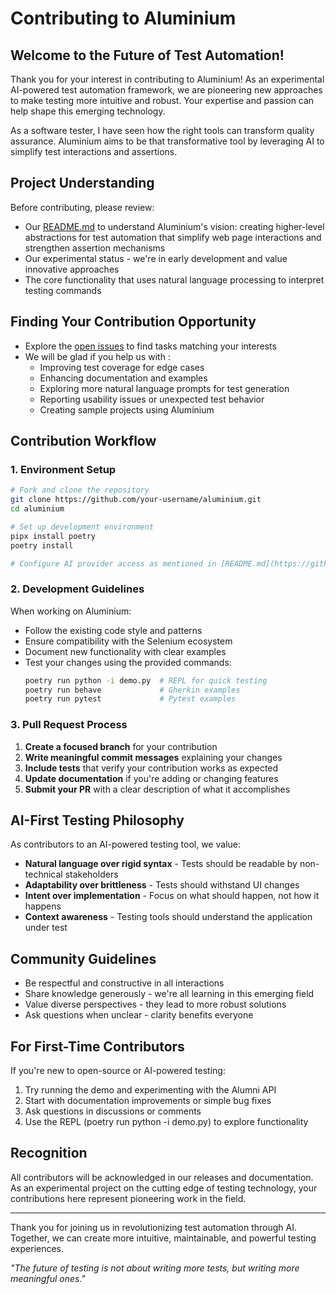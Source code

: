 # Contributing to Aluminium

## Welcome to the Future of Test Automation!

Thank you for your interest in contributing to Aluminium! As an experimental AI-powered test automation framework, we are pioneering new approaches to make testing more intuitive and robust. Your expertise and passion can help shape this emerging technology.

As a software tester, I have seen how the right tools can transform quality assurance. Aluminium aims to be that transformative tool by leveraging AI to simplify test interactions and assertions.

## Project Understanding

Before contributing, please review:

- Our [README.md](https://github.com/automatealchemist/alumnium#) to understand Aluminium's vision: creating higher-level abstractions for test automation that simplify web page interactions and strengthen assertion mechanisms
- Our experimental status - we're in early development and value innovative approaches
- The core functionality that uses natural language processing to interpret testing commands

## Finding Your Contribution Opportunity

- Explore the [open issues](https://github.com/yourusername/aluminium/) to find tasks matching your interests
- We will be glad if you help us with :
  - Improving test coverage for edge cases  
  - Enhancing documentation and examples  
  - Exploring more natural language prompts for test generation  
  - Reporting usability issues or unexpected test behavior  
  - Creating sample projects using Aluminium

## Contribution Workflow

### 1. Environment Setup

```bash
# Fork and clone the repository
git clone https://github.com/your-username/aluminium.git
cd aluminium

# Set up development environment
pipx install poetry
poetry install

# Configure AI provider access as mentioned in [README.md](https://github.com/automatealchemist/alumnium#)
```

### 2. Development Guidelines

When working on Aluminium:

- Follow the existing code style and patterns
- Ensure compatibility with the Selenium ecosystem
- Document new functionality with clear examples
- Test your changes using the provided commands:
  ```bash
  poetry run python -i demo.py  # REPL for quick testing
  poetry run behave             # Gherkin examples
  poetry run pytest             # Pytest examples
  ```

### 3. Pull Request Process

1. **Create a focused branch** for your contribution
2. **Write meaningful commit messages** explaining your changes
3. **Include tests** that verify your contribution works as expected
4. **Update documentation** if you're adding or changing features
5. **Submit your PR** with a clear description of what it accomplishes

## AI-First Testing Philosophy

As contributors to an AI-powered testing tool, we value:

- **Natural language over rigid syntax** - Tests should be readable by non-technical stakeholders
- **Adaptability over brittleness** - Tests should withstand UI changes
- **Intent over implementation** - Focus on what should happen, not how it happens
- **Context awareness** - Testing tools should understand the application under test

## Community Guidelines

- Be respectful and constructive in all interactions
- Share knowledge generously - we're all learning in this emerging field
- Value diverse perspectives - they lead to more robust solutions
- Ask questions when unclear - clarity benefits everyone

## For First-Time Contributors

If you're new to open-source or AI-powered testing:

1. Try running the demo and experimenting with the Alumni API
2. Start with documentation improvements or simple bug fixes
3. Ask questions in discussions or comments
4. Use the REPL (poetry run python -i demo.py) to explore functionality

## Recognition

All contributors will be acknowledged in our releases and documentation. As an experimental project on the cutting edge of testing technology, your contributions here represent pioneering work in the field.

---

Thank you for joining us in revolutionizing test automation through AI. Together, we can create more intuitive, maintainable, and powerful testing experiences.


*"The future of testing is not about writing more tests, but writing more meaningful ones."*
